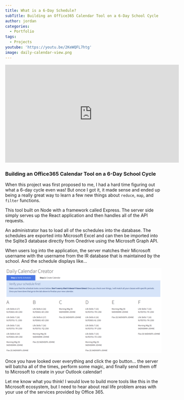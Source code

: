 ```yaml
---
title: What is a 6-Day Schedule?
subTitle: Building an Office365 Calendar Tool on a 6-Day School Cycle
author: jordan
categories:
  - Portfolio
tags:
  - Projects
youtube: 'https://youtu.be/2KeWQFL7htg'
image: daily-calendar-view.png
---
```


<iframe width="560" height="315" src="https://www.youtube.com/embed/2KeWQFL7htg" frameborder="0" allow="accelerometer; autoplay; encrypted-media; gyroscope; picture-in-picture" allowfullscreen></iframe>

### Building an Office365 Calendar Tool on a 6-Day School Cycle

When this project was first proposed to me, I had a hard time figuring out what a 6-day cycle even was! But once I got it, it made sense and ended up being a really great way to learn a few new things about `reduce`, `map`, and `filter` functions.

This tool built on Node with a framework called Express. The server side simply serves up the React application and then handles all of the API requests.

An administrator has to load all of the schedules into the database. The schedules are exported into Microsoft Excel and can then be imported into the Sqlite3 database directly from Onedrive using the Microsoft Graph API.

When users log into the application, the server matches their Microsoft username with the username from the IR database that is maintained by the school. And the schedule displays like...

![Daily Calendar View](daily-calendar-view.png)

Once you have looked over everything and click the go button... the server will batcha all of the times, perform some magic, and finally send them off to Microsoft to create in your Outlook calendar!

Let me know what you think! I would love to build more tools like this in the Microsoft ecosystem, but I need to hear about real life problem areas with your use of the services provided by Office 365.
